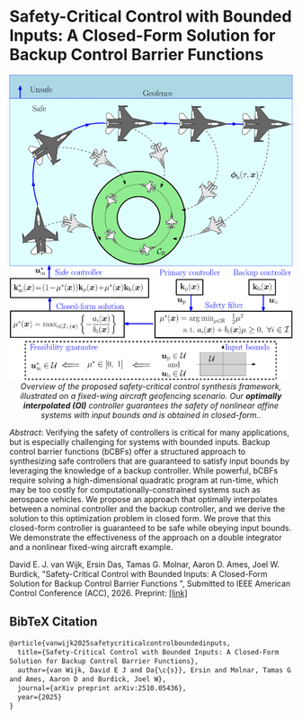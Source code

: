 # Safety-Critical Control with Bounded Inputs: A Closed-Form Solution for Backup Control Barrier Functions

<p align="center">
  <img src="hero.png" alt="Hero figure" width="550"><br>
  <em>Overview of the proposed safety-critical control synthesis framework, illustrated on a fixed-wing aircraft geofencing scenario. Our <b>optimally interpolated (OI)</b> controller guarantees the safety of nonlinear affine systems with input bounds and is obtained in closed-form..</em>
</p>

*Abstract*: 
Verifying the safety of controllers is critical for many applications, but is especially challenging for systems with bounded inputs. Backup control barrier functions (bCBFs) offer a structured approach to synthesizing safe controllers that are guaranteed to satisfy input bounds by leveraging the knowledge of a backup controller. While powerful, bCBFs require solving a high-dimensional quadratic program at run-time, which may be too costly for computationally-constrained systems such as aerospace vehicles. We propose an approach that optimally interpolates between a nominal controller and the backup controller, and we derive the solution to this optimization problem in closed form. We prove that this closed-form controller is guaranteed to be safe while obeying input bounds. We demonstrate the effectiveness of the approach on a double integrator and a nonlinear fixed-wing aircraft example.

David E. J. van Wijk, Ersin Das, Tamas G. Molnar, Aaron D. Ames, Joel W. Burdick, "Safety-Critical Control with Bounded Inputs: A Closed-Form Solution for Backup Control Barrier Functions
", Submitted to IEEE American Control Conference (ACC), 2026. Preprint: [[link]](https://arxiv.org/abs/2510.05436#)

## BibTeX Citation

```
@article{vanwijk2025safetycriticalcontrolboundedinputs,
  title={Safety-Critical Control with Bounded Inputs: A Closed-Form Solution for Backup Control Barrier Functions},
  author={van Wijk, David E J and Da{\c{s}}, Ersin and Molnar, Tamas G and Ames, Aaron D and Burdick, Joel W},
  journal={arXiv preprint arXiv:2510.05436},
  year={2025}
}
```
